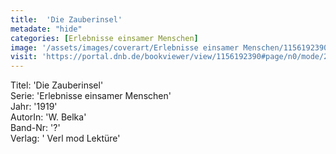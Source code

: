 ```yaml
---
title:  'Die Zauberinsel'
metadate: "hide"
categories: [Erlebnisse einsamer Menschen]
image: '/assets/images/coverart/Erlebnisse einsamer Menschen/1156192390_00000010.jpg'
visit: 'https://portal.dnb.de/bookviewer/view/1156192390#page/n0/mode/2up'
---
```

Titel: 'Die Zauberinsel' <br>
Serie: 'Erlebnisse einsamer Menschen' <br>
Jahr: '1919' <br>
AutorIn: 'W. Belka' <br>
Band-Nr: '?' <br>
Verlag: ' Verl mod Lektüre'